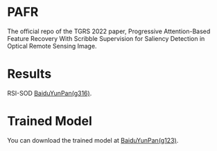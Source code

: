 # PAFR
The official repo of the TGRS 2022 paper, Progressive Attention-Based Feature Recovery With Scribble Supervision for Saliency Detection in Optical Remote Sensing Image.
# Results
RSI-SOD [BaiduYunPan(g316)]([https://pan.baidu.com/s/14BNIS5SUhNra3SbTqKnggw](https://pan.baidu.com/s/12_OK6QOlhMcslO46wH367Q)).
# Trained Model
You can download the trained model at [BaiduYunPan(g123)]([https://pan.baidu.com/s/14BNIS5SUhNra3SbTqKnggw](https://pan.baidu.com/s/14BNIS5SUhNra3SbTqKnggw)).
